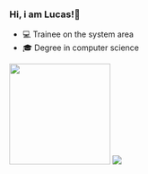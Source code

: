 ### Hi, i am Lucas!👋
- 💻 Trainee on the system area
- 🎓 Degree in computer science
<div> 
<img height ="180em" src="https://github-readme-stats.vercel.app/api?username=LucassSN&show_icons=true&theme=dark&hide=contribs,prs">
  <img src="https://cdn-icons-png.flaticon.com/512/5968/5968292.png"?
</div>
